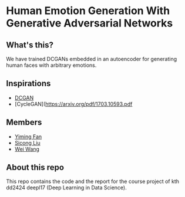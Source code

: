 # Human Emotion Generation With Generative Adversarial Networks

What's this?
---

We have trained DCGANs embedded in an autoencoder for generating human faces with arbitrary emotions.

Inspirations
---

- [DCGAN](https://arxiv.org/pdf/1511.06434v2.pdf)
- [CycleGAN](https://arxiv.org/pdf/1703.10593.pdf

Members
---

- [Yiming Fan](mailto:yimingf@kth.se)
- [Sicong Liu](mailto:yimingf@kth.)
- [Wei Wang](mailto:sihuocun@gmail.com)

About this repo
---

This repo contains the code and the report for the course project of kth dd2424 deepl17 (Deep Learning in Data Science).
